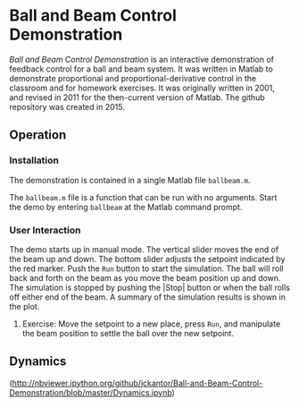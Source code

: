 Ball and Beam Control Demonstration
===================================


<script type="text/javascript" http://cdn.mathjax.org/mathjax/latest/MathJax.js?config=TeX-AMS-MML_HTMLorMML >
</script>

*Ball and Beam Control Demonstration* is an interactive demonstration of feedback control for a ball and beam system. It was written in Matlab to demonstrate proportional and proportional-derivative control in the classroom and for homework exercises. It was originally written in 2001, and revised in 2011 for the then-current version of Matlab. The github repository was created in 2015.

## Operation

### Installation

The demonstration is contained in a single Matlab file `ballbeam.m`. 

The `ballbeam.m` file is a function that can be run with no arguments. Start the demo by entering `ballbeam` at the Matlab command prompt.


### User Interaction

The demo starts up in manual mode. The vertical slider moves the end of the beam up and down. The bottom slider adjusts the setpoint indicated by the red marker. Push the `Run` button to start the simulation. The ball will roll back and forth on the beam as you move the beam position up and down. The simulation is stopped by pushing the |Stop| button or when the ball rolls off either end of the beam. A summary of the simulation results is shown in the plot.

1. Exercise: Move the setpoint to a new place, press `Run`, and manipulate the beam position to settle the ball over the new setpoint.

## Dynamics
 
 (http://nbviewer.ipython.org/github/jckantor/Ball-and-Beam-Control-Demonstration/blob/master/Dynamics.ipynb)
